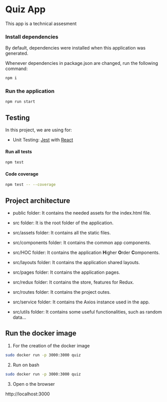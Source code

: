 # Quiz App

This app is a technical assesment

### Install dependencies

By default, dependencies were installed when this application was generated.

Whenever dependencies in package.json are changed, run the following command:

```sh
npm i
```

### Run the application

```sh
npm run start
```

## Testing

In this project, we are using for:

- Unit Testing: [Jest](https://jestjs.io/) with [React](https://react.dev/)

#### Run all tests

```sh
npm test
```

#### Code coverage

```sh
npm test -- --coverage
```

## Project architecture

- public folder: It contains the needed assets for the index.html file.

- src folder: It is the root folder of the application.

- src/assets folder: It contains all the static files.

- src/components folder: It contains the common app components.

- src/HOC folder: It contains the application **H**igher **O**rder **C**omponents.

- src/layouts folder: It contains the application shared layouts.

- src/pages folder: It contains the application pages.

- src/redux folder: It contains the store, features for Redux.

- src/routes folder: It contains the project outes.

- src/service folder: It contains the Axios instance used in the app.

- src/utils folder: It contains some useful functionalities, such as random data...

## Run the docker image

1. For the creation of the docker image

```sh
sudo docker run -p 3000:3000 quiz
``````

2. Run on bash

```sh
sudo docker run -p 3000:3000 quiz
```

3. Open o the browser 

http://localhost:3000